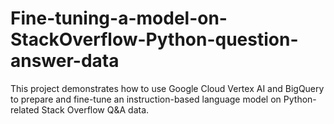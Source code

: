 # Fine-tuning-a-model-on-StackOverflow-Python-question-answer-data
This project demonstrates how to use Google Cloud Vertex AI and BigQuery to prepare and fine-tune an instruction-based language model on Python-related Stack Overflow Q&amp;A data.
